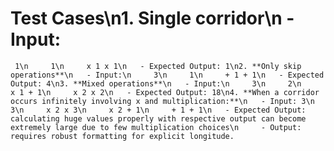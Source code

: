 # Test Cases\n1. **Single corridor**\n   - Input:
     1\n     1\n     x 1 x 1\n   - Expected Output: 1\n2. **Only skip operations**\n   - Input:\n     3\n     1\n     + 1 + 1\n   - Expected Output: 4\n3. **Mixed operations**\n   - Input:\n     3\n     2\n     x 1 + 1\n     x 2 x 2\n   - Expected Output: 18\n4. **When a corridor occurs infinitely involving x and multiplication:**\n   - Input: 3\n     3\n     x 2 x 3\n     x 2 + 1\n     + 1 + 1\n   - Expected Output: calculating huge values properly with respective output can become extremely large due to few multiplication choices\n     - Output: requires robust formatting for explicit longitude.